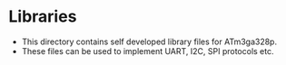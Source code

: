 # Libraries 

- This directory contains self developed library files for ATm3ga328p.
- These files can be used to implement UART, I2C, SPI protocols etc.

